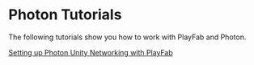 # Photon Tutorials

The following tutorials show you how to work with PlayFab and Photon.

[Setting up Photon Unity Networking with PlayFab](setting-up-photon-unity-networking-with-playfab.md)
